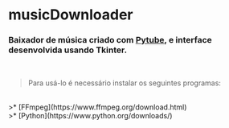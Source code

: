 # musicDownloader
### Baixador de música criado com [Pytube](https://pypi.org/project/pytube/), e interface desenvolvida usando Tkinter.
<br/>

> Para usá-lo é necessário instalar os seguintes programas:
<br/>
>* [FFmpeg](https://www.ffmpeg.org/download.html)
<br/>
>* [Python](https://www.python.org/downloads/)
